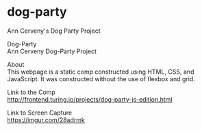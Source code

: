 # dog-party
Ann Cerveny's Dog Party Project

Dog-Party<br />
Ann Cerveny Dog-Party Project

About<br />
This webpage is a static comp constructed using HTML, CSS, and JavaScript. It was constructed without the use of flexbox and grid.

Link to the Comp<br />
<img>http://frontend.turing.io/projects/dog-party-js-edition.html</img>

Link to Screen Capture<br />
<img>https://imgur.com/28adrmk</img>
